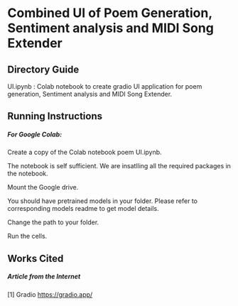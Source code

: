 # Combined UI of Poem Generation, Sentiment analysis and MIDI Song Extender

## Directory Guide
UI.ipynb : Colab notebook to create gradio UI application for poem generation, Sentiment analysis and  MIDI Song Extender.  

## Running Instructions
##### For Google Colab:

Create a copy of the Colab notebook poem UI.ipynb.

The notebook is self sufficient. We are insatlling all the required packages in the notebook.

Mount the Google drive.

You should have pretrained models in your folder. Please refer to corresponding models readme to get model details. 

Change the path to your folder.

Run the cells. 

## Works Cited

##### Article from the Internet
[1] Gradio https://gradio.app/
